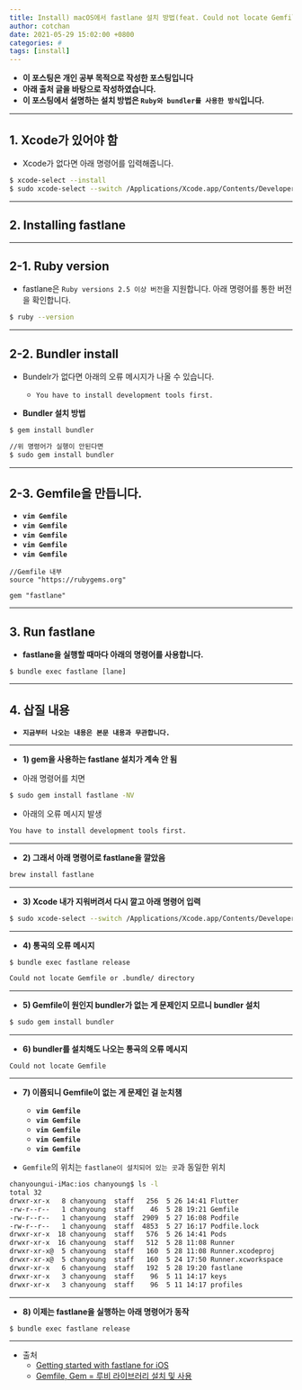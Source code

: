 ```yaml
---
title: Install) macOS에서 fastlane 설치 방법(feat. Could not locate Gemfile)
author: cotchan
date: 2021-05-29 15:02:00 +0800
categories: # 
tags: [install]   
---
```


+ **이 포스팅은 개인 공부 목적으로 작성한 포스팅입니다**
+ **아래 출처 글을 바탕으로 작성하였습니다.**
+ **이 포스팅에서 설명하는 설치 방법은 `Ruby와 bundler를 사용한 방식`입니다.**

---

## 1. Xcode가 있어야 함

+ Xcode가 없다면 아래 명령어를 입력해줍니다.

```bash
$ xcode-select --install
$ sudo xcode-select --switch /Applications/Xcode.app/Contents/Developer
```

---

## 2. Installing fastlane

---

## 2-1. Ruby version

+ fastlane은 `Ruby versions 2.5 이상 버전`을 지원합니다. 아래 명령어를 통한 버전을 확인합니다.

``` bash
$ ruby --version
```

---

## 2-2. Bundler install

+ Bundelr가 없다면 아래의 오류 메시지가 나올 수 있습니다.
  + `You have to install development tools first.`

+ **Bundler 설치 방법**

```bash
$ gem install bundler

//위 명령어가 실행이 안된다면
$ sudo gem install bundler
```

---

## 2-3. Gemfile을 만듭니다.

+ **`vim Gemfile`**
+ **`vim Gemfile`**
+ **`vim Gemfile`**
+ **`vim Gemfile`**
+ **`vim Gemfile`**


```
//Gemfile 내부
source "https://rubygems.org"

gem "fastlane"
```

---

## 3. Run fastlane

+ **fastlane을 실행할 때마다 아래의 명령어를 사용합니다.**

```
$ bundle exec fastlane [lane]
```

---

## 4. 삽질 내용

+ **`지금부터 나오는 내용은 본문 내용과 무관합니다.`**

---

+ **1) gem을 사용하는 fastlane 설치가 계속 안 됨**

+ 아래 명령어를 치면  

```bash
$ sudo gem install fastlane -NV
```

+ 아래의 오류 메시지 발생

```bash
You have to install development tools first.
```

---

+ **2) 그래서 아래 명령어로 fastlane을 깔았음**

```bash
brew install fastlane
```

---

+ **3) Xcode 내가 지워버려서 다시 깔고 아래 명령어 입력**

```bash
$ sudo xcode-select --switch /Applications/Xcode.app/Contents/Developer
```


---

+ **4) 통곡의 오류 메시지**

```bash
$ bundle exec fastlane release
```

```bash
Could not locate Gemfile or .bundle/ directory
```

---

+ **5) Gemfile이 원인지 bundler가 없는 게 문제인지 모르니 bundler 설치**

```bash
$ sudo gem install bundler
```

---

+ **6) bundler를 설치해도 나오는 통곡의 오류 메시지**

```
Could not locate Gemfile
```

---

+ **7) 이쯤되니 Gemfile이 없는 게 문제인 걸 눈치챔**
  + **`vim Gemfile`**
  + **`vim Gemfile`**
  + **`vim Gemfile`**
  + **`vim Gemfile`**
  + **`vim Gemfile`**

+ `Gemfile`의 위치는 `fastlane이 설치되어 있는 곳`과 동일한 위치

```bash
chanyoungui-iMac:ios chanyoung$ ls -l
total 32
drwxr-xr-x   8 chanyoung  staff   256  5 26 14:41 Flutter
-rw-r--r--   1 chanyoung  staff    46  5 28 19:21 Gemfile
-rw-r--r--   1 chanyoung  staff  2909  5 27 16:08 Podfile
-rw-r--r--   1 chanyoung  staff  4853  5 27 16:17 Podfile.lock
drwxr-xr-x  18 chanyoung  staff   576  5 26 14:41 Pods
drwxr-xr-x  16 chanyoung  staff   512  5 28 11:08 Runner
drwxr-xr-x@  5 chanyoung  staff   160  5 28 11:08 Runner.xcodeproj
drwxr-xr-x@  5 chanyoung  staff   160  5 24 17:50 Runner.xcworkspace
drwxr-xr-x   6 chanyoung  staff   192  5 28 19:20 fastlane
drwxr-xr-x   3 chanyoung  staff    96  5 11 14:17 keys
drwxr-xr-x   3 chanyoung  staff    96  5 11 14:17 profiles
```

---

+ **8) 이제는 fastlane을 실행하는 아래 명령어가 동작**

```bash
$ bundle exec fastlane release
```

---

+ 출처
  + [Getting started with fastlane for iOS](http://docs.fastlane.tools/getting-started/ios/setup/)
  + [Gemfile, Gem = 루비 라이브러리 설치 및 사용](https://record22.tistory.com/40)
